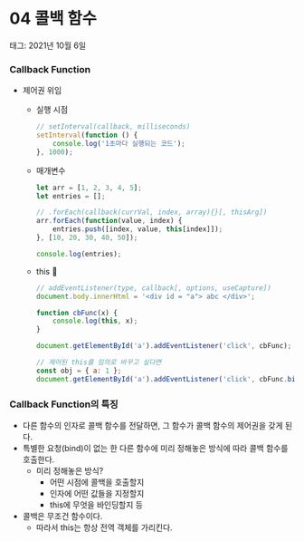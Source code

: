 # 04 콜백 함수

태그: 2021년 10월 6일

### Callback Function

- 제어권 위임
    - 실행 시점
        
        ```jsx
        // setInterval(callback, milliseconds)
        setInterval(function () {
        	console.log('1초마다 실행되는 코드');
        }, 1000);
        ```
        
    - 매개변수
        
        ```jsx
        let arr = [1, 2, 3, 4, 5];
        let entries = [];
        
        // .forEach(callback(currVal, index, array){}[, thisArg])
        arr.forEach(function(value, index) {
        	entries.push([index, value, this[index]]);
        }, [10, 20, 30, 40, 50]);
        
        console.log(entries);
        ```
        
    - this 🤔
        
        ```jsx
        // addEventListener(type, callback[, options, useCapture])
        document.body.innerHtml = '<div id = "a"> abc </div>';
        
        function cbFunc(x) {
        	console.log(this, x);
        }
        
        document.getElementById('a').addEventListener('click', cbFunc);
        
        // 제어된 this를 임의로 바꾸고 싶다면
        const obj = { a: 1 };
        document.getElementById('a').addEventListener('click', cbFunc.bind(obj));
        ```
        

### Callback Function의 특징

- 다른 함수의 인자로 콜백 함수를 전달하면, 그 함수가 콜백 함수의 제어권을 갖게 된다.
- 특별한 요청(bind)이 없는 한 다른 함수에 미리 정해놓은 방식에 따라 콜백 함수를 호출한다.
    - 미리 정해놓은 방식?
        - 어떤 시점에 콜백을 호출할지
        - 인자에 어떤 값들을 지정할지
        - this에 무엇을 바인딩할지 등
- 콜백은 무조건 함수이다.
    - 따라서 this는 항상 전역 객체를 가리킨다.